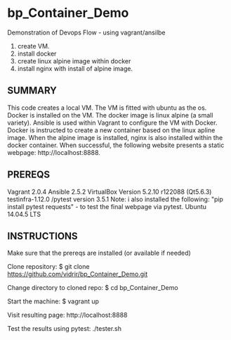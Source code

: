 # bp_Container_Demo
Demonstration of Devops Flow - using vagrant/ansilbe 
1. create VM.
2. install docker
3. create linux alpine image within docker
4. install nginx with install of alpine image.


SUMMARY
--------
This code creates a local VM.  The VM is fitted with ubuntu as the os.  Docker is installed on the VM.  The docker image is linux alpine (a small variety).  Ansible is used within Vagrant to configure the VM with Docker.  Docker is instructed to create a new container based on the linux apline image.  When the alpine image is installed, nginx is also installed within the docker container.  When successful, the following website presents a static webpage: http://localhost:8888. 


PREREQS
--------
Vagrant 2.0.4
Ansible 2.5.2 
VirtualBox Version 5.2.10 r122088 (Qt5.6.3)
testinfra-1.12.0 /pytest version 3.5.1
  Note: i also installed the following: "pip install pytest requests" - to test the final webpage via pytest.
Ubuntu 14.04.5 LTS


INSTRUCTIONS
-------------
Make sure that the prereqs are installed (or available if needed)

Clone repository:
  $ git clone https://github.com/vidrir/bp_Container_Demo.git

Change directory to cloned repo:
  $ cd bp_Container_Demo
  
Start the machine:
  $ vagrant up
  
Visit resulting page: http://localhost:8888

Test the results using pytest: ./tester.sh


